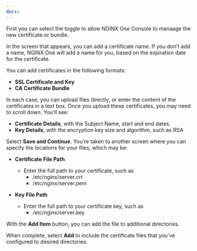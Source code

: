 ```yaml
---
docs:
---
```


First you can select the toggle to allow NGINX One Console to manaage the new certificate or bundle.

In the screen that appears, you can add a certificate name. If you don't add a name, NGINX One will add a name for you, based on the expiration date for the certificate.

You can add certificates in the following formats:

- **SSL Certificate and Key**
- **CA Certificate Bundle**

In each case, you can upload files directly, or enter the content of the certificates in a text box. Once you upload these certificates, you may need to scroll down. You'll see:

- **Certificate Details**, with the Subject Name, start and end dates. 
- **Key Details**, with the encryption key size and algorithm, such as RSA

Select **Save and Continue**. You're taken to another screen where you can specify the locations for your files, which may be:

- **Certificate File Path**
  - Enter the full path to your certificate, such as
    - /etc/nginx/server.crt
    - /etc/nginx/server.pem

- **Key File Path**
  - Enter the full path to your certificate key, such as
    - /etc/nginx/server.key

With the **Add Item** button, you can add the file to additional directories.

When complete, select **Add** to include the certificate files that you've configured to desired directories.
